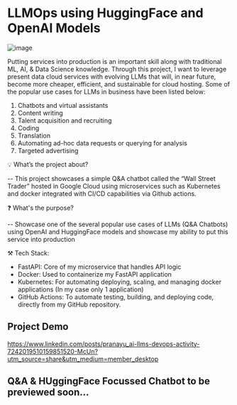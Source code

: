 # LLMOps using HuggingFace and OpenAI Models


![image](https://github.com/user-attachments/assets/824670a5-62f9-42bf-b7f5-bc137112b54f)


Putting services into production is an important skill along with traditional ML, AI, & Data Science knowledge. Through this project, I want to leverage present data cloud services with evolving LLMs that will, in near future, become more cheaper, efficient, and sustainable for cloud hosting. Some of the popular use cases for LLMs in business have been listed below:

1. Chatbots and virtual assistants
2. Content writing
3. Talent acquisition and recruiting
4. Coding
5. Translation
6. Automating ad-hoc data requests or querying for analysis
7. Targeted advertising

💡 What’s the project about?

-- This project showcases a simple Q&A chatbot called the “Wall Street Trader” hosted in Google Cloud using microservices such as Kubernetes and docker integrated with CI/CD capabilities via Github actions. 

❓ What's the purpose?

-- Showcase one of the several popular use cases of LLMs (Q&A Chatbots) using OpenAI and HuggingFace models and showcase my ability to put this service into production 

⚒ Tech Stack:
- FastAPI: Core of my microservice that handles API logic
- Docker: Used to containerize my FastAPI application
- Kubernetes: For automating deploying, scaling, and managing docker applications (In my case only 1 application)
- GitHub Actions: To automate testing, building, and deploying code, directly from my GitHub repository.

## Project Demo
https://www.linkedin.com/posts/pranayu_ai-llms-devops-activity-7242019510159851520-McUn?utm_source=share&utm_medium=member_desktop


## Q&A & HUggingFace Focussed Chatbot to be previewed soon...
